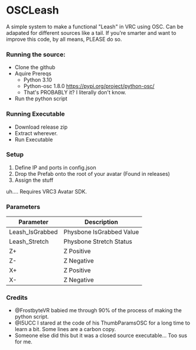 # OSCLeash

A simple system to make a functional "Leash" in VRC using OSC. 
Can be adapated for different sources like a tail.
If you're smarter and want to improve this code, by all means, PLEASE do so.

### Running the source:
- Clone the github
- Aquire Prereqs
  - Python 3.10
  - Python-osc 1.8.0 https://pypi.org/project/python-osc/
  - That's PROBABLY it? I literally don't know.
- Run the python script

### Running Executable
- Download release zip
- Extract wherever.
- Run Executable

### Setup
1. Define IP and ports in config.json
2. Drop the Prefab onto the root of your avatar (Found in releases)
3. Assign the stuff

uh....
Requires VRC3 Avatar SDK.

### Parameters

| Parameter | Description |
| --- | --- |
|Leash_IsGrabbed | Physbone IsGrabbed Value
|Leash_Stretch | Physbone Stretch Status
| Z+ | Z Positive |
| Z- | Z Negative |
| X+ | Z Positive |
| X- | Z Negative |

### Credits

- @FrostbyteVR babied me through 90% of the process of making the python script.
- @I5UCC I stared at the code of his ThumbParamsOSC for a long time to learn a bit. Some lines are a carbon copy.
- Someone else did this but it was a closed source executable... Too sus for me.
